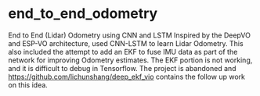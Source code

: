 # end_to_end_odometry
End to End (Lidar) Odometry using CNN and LSTM
Inspired by the DeepVO and ESP-VO architecture, used CNN-LSTM to learn Lidar Odometry. 
This also included the attempt to add an EKF to fuse IMU data as part of the network 
for improving Odometry estimates. The EKF portion is not working, and it is difficult 
to debug in Tensorflow. The project is abandoned and https://github.com/lichunshang/deep_ekf_vio
contains the follow up work on this idea.
